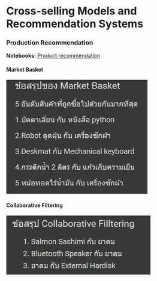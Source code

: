 # Cross-selling Models and Recommendation Systems

### Production Recommendation
**Notebooks:** [Product recommendation](./Product_Recommendation.ipynb)  

#### Market Basket
![Market Basket](./Market_Basket.jpg)

#### Collaborative Filtering
![Collaborative Filtering](./Collaborative_Filtering.jpg)
